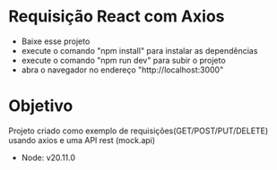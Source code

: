 # Requisição React com Axios

- Baixe esse projeto
- execute o comando "npm install" para instalar as dependências
- execute o comando "npm run dev" para subir o projeto
- abra o navegador no endereço "http://localhost:3000"


# Objetivo

Projeto criado como exemplo de requisições(GET/POST/PUT/DELETE) usando axios e uma API rest (mock.api)

- Node: v20.11.0

